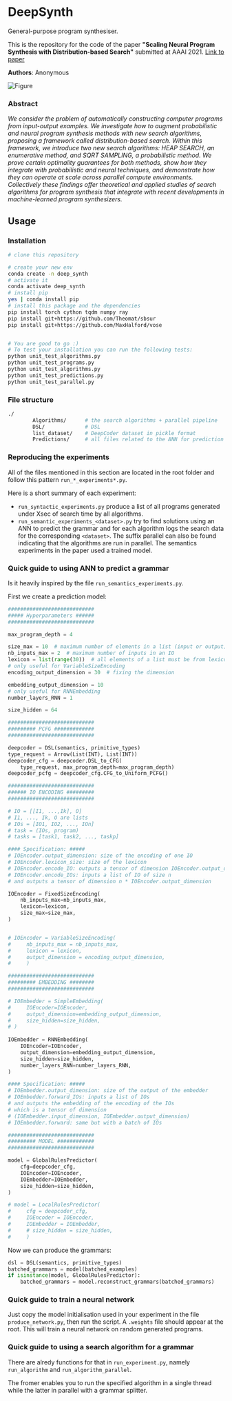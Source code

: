 # DeepSynth
General-purpose program synthesiser.

This is the repository for the code of the paper **"Scaling Neural Program Synthesis with Distribution-based Search"** submitted at AAAI 2021.
[Link to paper](TODO)

**Authors**:
Anonymous


![Figure](https://github.com/nathanael-fijalkow/DeepSynth/raw/main/main_figure.png)

### Abstract

 _We consider the problem of automatically constructing computer programs from input-output examples. We investigate
how to augment probabilistic and neural program synthesis methods with new search algorithms, proposing a framework called distribution-based search. Within this framework,
we introduce two new search algorithms: HEAP SEARCH,
an enumerative method, and SQRT SAMPLING, a probabilistic method. We prove certain optimality guarantees for
both methods, show how they integrate with probabilistic
and neural techniques, and demonstrate how they can operate
at scale across parallel compute environments. Collectively
these findings offer theoretical and applied studies of search
algorithms for program synthesis that integrate with recent
developments in machine-learned program synthesizers._

## Usage

### Installation

```bash
# clone this repository

# create your new env
conda create -n deep_synth
# activate it
conda activate deep_synth
# install pip
yes | conda install pip
# install this package and the dependencies
pip install torch cython tqdm numpy ray
pip install git+https://github.com/Theomat/sbsur
pip install git+https://github.com/MaxHalford/vose


# You are good to go :)
# To test your installation you can run the following tests:
python unit_test_algorithms.py
python unit_test_programs.py
python unit_test_algorithms.py
python unit_test_predictions.py
python unit_test_parallel.py
```

### File structure

```bash
./
        Algorithms/      # the search algorithms + parallel pipeline
        DSL/             # DSL
        list_dataset/    # DeepCoder dataset in pickle format
        Predictions/     # all files related to the ANN for prediction of the grammars 
```

### Reproducing the experiments

All of the files mentioned in this section are located in the root folder and follow this pattern ```run_*_experiments*.py```.

Here is a short summary of each experiment:

- ```run_syntactic_experiments.py``` produce a list of all programs generated under Xsec of search time by all algorithms.
- ```run_semantic_experiments_<dataset>.py``` try to find solutions using an ANN to predict the grammar and for each algorithm logs the search data for the  corresponding ```<dataset>```. The suffix parallel can also be found indicating that the algorithms are run in parallel. The semantics experiments in the paper used a trained model.

### Quick guide to using ANN to predict a grammar

Is it heavily inspired by the file ```run_semantics_experiments.py```.

First we create a prediction model:

```python
############################
##### Hyperparameters ######
############################

max_program_depth = 4

size_max = 10  # maximum number of elements in a list (input or output)
nb_inputs_max = 2  # maximum number of inputs in an IO
lexicon = list(range(30))  # all elements of a list must be from lexicon
# only useful for VariableSizeEncoding
encoding_output_dimension = 30  # fixing the dimension

embedding_output_dimension = 10
# only useful for RNNEmbedding
number_layers_RNN = 1

size_hidden = 64

############################
######### PCFG #############
############################

deepcoder = DSL(semantics, primitive_types)
type_request = Arrow(List(INT), List(INT))
deepcoder_cfg = deepcoder.DSL_to_CFG(
    type_request, max_program_depth=max_program_depth)
deepcoder_pcfg = deepcoder_cfg.CFG_to_Uniform_PCFG()

############################
###### IO ENCODING #########
############################

# IO = [[I1, ...,Ik], O]
# I1, ..., Ik, O are lists
# IOs = [IO1, IO2, ..., IOn]
# task = (IOs, program)
# tasks = [task1, task2, ..., taskp]

#### Specification: #####
# IOEncoder.output_dimension: size of the encoding of one IO
# IOEncoder.lexicon_size: size of the lexicon
# IOEncoder.encode_IO: outputs a tensor of dimension IOEncoder.output_dimension
# IOEncoder.encode_IOs: inputs a list of IO of size n
# and outputs a tensor of dimension n * IOEncoder.output_dimension

IOEncoder = FixedSizeEncoding(
    nb_inputs_max=nb_inputs_max,
    lexicon=lexicon,
    size_max=size_max,
)


# IOEncoder = VariableSizeEncoding(
#     nb_inputs_max = nb_inputs_max,
#     lexicon = lexicon,
#     output_dimension = encoding_output_dimension,
#     )

############################
######### EMBEDDING ########
############################

# IOEmbedder = SimpleEmbedding(
#     IOEncoder=IOEncoder,
#     output_dimension=embedding_output_dimension,
#     size_hidden=size_hidden,
# )
 
IOEmbedder = RNNEmbedding(
    IOEncoder=IOEncoder,
    output_dimension=embedding_output_dimension,
    size_hidden=size_hidden,
    number_layers_RNN=number_layers_RNN,
)

#### Specification: #####
# IOEmbedder.output_dimension: size of the output of the embedder
# IOEmbedder.forward_IOs: inputs a list of IOs
# and outputs the embedding of the encoding of the IOs
# which is a tensor of dimension
# (IOEmbedder.input_dimension, IOEmbedder.output_dimension)
# IOEmbedder.forward: same but with a batch of IOs

############################
######### MODEL ############
############################

model = GlobalRulesPredictor(
    cfg=deepcoder_cfg,
    IOEncoder=IOEncoder,
    IOEmbedder=IOEmbedder,
    size_hidden=size_hidden,
)

# model = LocalRulesPredictor(
#     cfg = deepcoder_cfg,
#     IOEncoder = IOEncoder,
#     IOEmbedder = IOEmbedder,
#     # size_hidden = size_hidden,
#     )
```

Now we can produce the grammars:

```python
dsl = DSL(semantics, primitive_types)
batched_grammars = model(batched_examples)
if isinstance(model, GlobalRulesPredictor):
    batched_grammars = model.reconstruct_grammars(batched_grammars)
```

### Quick guide to train a neural network

Just copy the model initialisation used in your experiment in the file ```produce_network.py```, then run the script.
A ```.weights``` file should appear at the root.
This will train a neural network on random generated programs.


### Quick guide to using a search algorithm for a grammar

There are alredy functions for that in ```run_experiment.py```, namely ```run_algorithm``` and ```run_algorithm_parallel```.

The fromer enables you to run the specified algorithm in a single thread while the latter in parallel with a grammar splitter.
